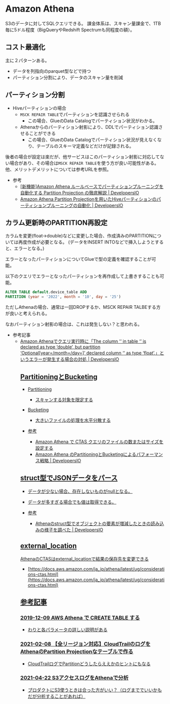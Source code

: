 # Amazon Athena

S3のデータに対してSQLクエリできる。
課金体系は、スキャン量課金で、1TB毎に5ドル程度（BigQueryやRedshift Spectrumも同程度の額）。

## コスト最適化

主に２パターンある。
* データを列指向のparquet型などで持つ
* パーティション分割により、データのスキャン量を削減

## パーティション分割

* Hiveパーティションの場合
  * `MSCK REPAIR TABLE`でパーティションを認識させられる
    * この場合、GlueのData Catalogでパーティション状況がわかる。
  * Athenaからのパーティション射影により、DDLでパーティション認識させることができる
    * この場合、GlueのData Catalogでパーティション状況が見えなくなり、テーブルのスキーマ定義などだけが記録される。

後者の場合が設定は楽だが、他サービスはこのパーティション射影に対応してない場合があり、その場合は`MSCK REPAIR TABLE`を使う方が良い可能性がある。
他、メリットデメリットについては参考URLを参照。

* 参考
  * [[新機能]Amazon Athena ルールベースでパーティションプルーニングを自動化する Partition Projection の徹底解説 | DevelopersIO](https://dev.classmethod.jp/articles/20200627-amazon-athena-partition-projection/)
  * [Amazon Athena Partition Projectionを用いたHiveパーティションのパーティションプルーニングの自動化 | DevelopersIO](https://dev.classmethod.jp/articles/20200727-amazon-athena-partition-projection-for-hive-partition/)

## カラム更新時のPARTITION再設定

カラムを変更(float->double)などに変更した場合、作成済みのPARTITIONについては再度作成が必要となる。
(データをINSERT INTOなどで挿入しようとすると、エラーとなる。)

エラーとなったパーティションについてGlueで型の定義を確認することが可能。

以下のクエリでエラーとなったパーティションを再作成して上書きすることも可能。

```sql
ALTER TABLE default.device_table ADD
PARTITION (year = '2022', month = '10', day = '25')
```

ただしAthenaの場合、通常は一回DROPするか、MSCK REPAIR TALBEする方が良いと考えられる。

なおパーティション射影の場合は、これは発生しない？と思われる。

- 参考記事
  - [Amazon Athenaでクエリ実行時に「The column ‘<column>‘ in table ‘<table>‘ is declared as type ‘double’, but partition ‘Optional[year=<year>/month=<month>/day=<date>]’ declared column ‘<column>‘ as type ‘float’.」というエラーが発生する場合の対処 | DevelopersIO](https://dev.classmethod.jp/articles/when-running-a-query-on-amazon-athena-the-column-columnin-tabletable-is-appearing-as-type-double-but-partition-optional-year-yearmonth-monthday-dat-scheduled-column-column-what-to-do-when-the-as-typ/)




## PartitioningとBucketing

* Partitioning
  * スキャンする対象を限定する
* Bucketing
  * 大きいファイルの処理を水平分散する

* 参考
  * [Amazon Athena で CTAS クエリのファイルの数またはサイズを設定する](https://aws.amazon.com/jp/premiumsupport/knowledge-center/set-file-number-size-ctas-athena/)
  * [Amazon Athena のPartitioningとBucketingによるパフォーマンス戦略 | DevelopersIO](https://dev.classmethod.jp/articles/amazon-athena-partitioning-vs-bucketing/)

## struct型でJSONデータをパース

* データが少ない場合、存在しないものがnullとなる。
* データが多すぎる場合でも値は取得できる。

* 参考
  * [Athenaのstruct型でオブジェクトの要素が増減したときの読み込みの様子を調べた | DevelopersIO](https://dev.classmethod.jp/articles/athena_struct_json_element_changes/)

## external_location

AthenaのCTASはexternal_locationで結果の保存先を変更できる

- [https://docs.aws.amazon.com/ja_jp/athena/latest/ug/considerations-ctas.html](https://docs.aws.amazon.com/ja_jp/athena/latest/ug/considerations-ctas.html)

## 参考記事

### [2019-12-09 AWS Athena で CREATE TABLE する](https://qiita.com/yoshiyama_hana/items/3d532c7ecc5f08c0d040)

- わりと各パラメータの詳しい説明がある

### [2021-02-08 【全リージョン対応】CloudTrailのログをAthenaのPartition Projectionなテーブルで作る](https://dev.classmethod.jp/articles/cloudtrail-athena-partition-projection-table/)

- CloudTrailログでPartitionどうしたらええかのヒントにもなる

### [2021-04-22 S3アクセスログをAthenaで分析](https://qiita.com/hamingcode/items/6f44bfbc8c54d974ae43)

- プロダクトにS3使うときは合った方がいい？（ログまででいいかもだが分析することがあれば）
